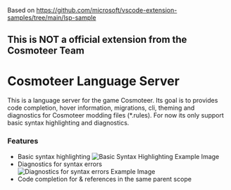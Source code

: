 Based on https://github.com/microsoft/vscode-extension-samples/tree/main/lsp-sample

## This is NOT a official extension from the Cosmoteer Team

# Cosmoteer Language Server

This is a language server for the game Cosmoteer. Its goal is to provides code completion, hover information, migrations, cli, theming and diagnostics for Cosmoteer modding files (\*.rules).
For now its only support basic syntax highlighting and diagnostics.

### Features

-   Basic syntax highlighting
![Basic Syntax Highlighting Example Image](https://github.com/TrustNoOneElse/cosmoteer-lsp/showcase/syntax_highlighting.png)
-   Diagnostics for syntax errors
![Diagnostics for syntax errors Example Image](https://github.com/TrustNoOneElse/cosmoteer-lsp/showcase/diagnostics.png)
-   Code completion for & references in the same parent scope